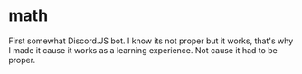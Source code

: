 # math
First somewhat Discord.JS bot.
I know its not proper but it works, that's why I made it cause it works as a learning experience. Not cause it had to be proper.
